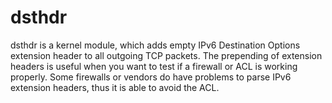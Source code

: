 dsthdr
======
dsthdr is a kernel module, which adds empty IPv6 Destination Options extension header to all outgoing TCP packets.
The prepending of extension headers is useful when you want to test if a firewall or ACL is working properly.
Some firewalls or vendors do have problems to parse IPv6 extension headers, thus it is able to avoid the
ACL.
